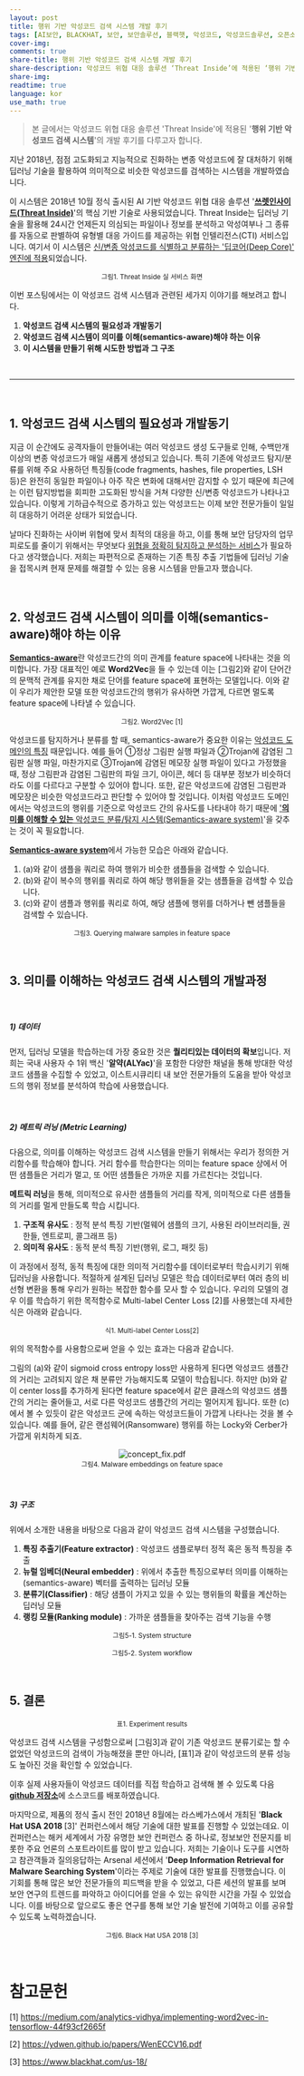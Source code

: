 ```yaml
---
layout: post
title: 행위 기반 악성코드 검색 시스템 개발 후기
tags: [AI보안, BLACKHAT, 보안, 보안솔루션, 블랙햇, 악성코드, 악성코드솔루션, 오픈소스, 위협대응솔루션, 이스트소프트, 이스트시큐리트, 인공지능보안, 인터넷보안]
cover-img:
comments: true
share-title: 행위 기반 악성코드 검색 시스템 개발 후기
share-description: 악성코드 위협 대응 솔루션 ‘Threat Inside’에 적용된 ‘행위 기반 악성코드 검색 시스템‘의 개발 후기 관련 글
share-img: 
readtime: true
language: kor
use_math: true
---
```


<!-- wp:quote -->
<blockquote class="wp-block-quote"><p>본 글에서는 악성코드 위협 대응 솔루션 'Threat Inside'에 적용된 '<strong>행위 기반 악성코드 검색 시스템</strong>'의 개발 후기를 다루고자 합니다.</p></blockquote>

<!-- wp:paragraph -->
<p>지난 2018년, 점점 고도화되고 지능적으로 진화하는 변종 악성코드에 잘 대처하기 위해 딥러닝 기술을 활용하여 의미적으로 비슷한 악성코드를 검색하는 시스템을 개발하였습니다.</p>
<!-- /wp:paragraph -->

<!-- wp:paragraph -->
<p>이 시스템은 2018년 10월 정식 출시된 AI 기반 악성코드 위협 대응 솔루션 '<strong><a href="https://www.estsecurity.com/enterprise/product/threatinside">쓰렛인사이드(Threat Inside)</a></strong>'의 핵심 기반 기술로 사용되었습니다. Threat Inside는 딥러닝 기술을 활용해 24시간 언제든지 의심되는 파일이나 정보를 분석하고 악성여부나 그 종류를 자동으로 판별하여 유형별 대응 가이드를 제공하는 위협 인텔리전스(CTI) 서비스입니다. 여기서 이 시스템은 <span style="text-decoration: underline;">신/변종 악성코드를 식별하고 분류하는 '딥코어(Deep Core)' 엔진에 적용</span>되었습니다.</p>
<!-- /wp:paragraph -->

<!-- wp:image {"id":822,"align":"wide"} -->
<center>
<figure class="wp-block-image alignwide">
<a class="wp-editor-md-post-content-link" href="/assets/img/2020/0406/1.png">
<img src="/assets/img/2020/0406/1.png" alt="" />
</a>
<figcaption><small> 그림1. Threat Inside 실 서비스 화면 </small></figcaption></figure>
</center>
<!-- /wp:image -->

<!-- wp:paragraph -->
<p>이번 포스팅에서는 이 악성코드 검색 시스템과 관련된 세가지 이야기를 해보려고 합니다.</p>
<!-- /wp:paragraph -->

<!-- wp:list {"ordered":true} -->
<ol><li><strong>악성코드 검색 시스템의 필요성과 개발동기</strong></li><li><strong>악성코드 검색 시스템이 의미를 이해(semantics-aware)해야 하는 이유</strong></li><li><strong>이 시스템을 만들기 위해 시도한 방법과 그 구조</strong></li></ol>
<!-- /wp:list -->

<br>

<hr />

<br>

<!-- wp:heading -->
<h2>1.  악성코드 검색 <strong>시스템의 필요성과 개발동기</strong> </h2>
<!-- /wp:heading -->

<!-- wp:paragraph -->
<p>지금 이 순간에도 공격자들이 만들어내는 여러 악성코드 생성 도구들로 인해, 수백만개 이상의 변종 악성코드가 매일 새롭게 생성되고 있습니다. 특히 기존에 악성코드 탐지/분류를 위해 주요 사용하던 특징들(code fragments, hashes, file properties, LSH 등)은 완전히 동일한 파일이나 아주 작은 변화에 대해서만 감지할 수 있기 때문에 최근에는 이런 탐지방법을 회피한 고도화된 방식을 거쳐 다양한 신/변종 악성코드가 나타나고 있습니다. 이렇게 기하급수적으로 증가하고 있는 악성코드는 이제 보안 전문가들이 일일히 대응하기 어려운 상태가 되었습니다.</p>
<!-- /wp:paragraph -->

<!-- wp:paragraph -->
<p>날마다 진화하는 사이버 위협에 맞서 최적의 대응을 하고, 이를 통해 보안 담당자의 업무 피로도를 줄이기 위해서는 무엇보다 <span style="text-decoration: underline;">위협을 정확히 탐지하고 분석하는 서비스</span>가 필요하다고 생각했습니다. 저희는 파편적으로 존재하는 기존 특징 추출 기법들에 딥러닝 기술을 접목시켜 현재 문제를 해결할 수 있는 응용 시스템을 만들고자 했습니다.</p>
<!-- /wp:paragraph -->

<br>

<!-- wp:heading -->
<h2>2.  <strong>악성코드 검색 시스템이 의미를 이해(semantics-aware)해야 하는 이유</strong></h2>
<!-- /wp:heading -->

<!-- wp:paragraph -->
<p><strong><span style="text-decoration: underline;">Semantics-aware</span></strong>란 악성코드간의 의미 관계를 feature space에 나타내는 것을 의미합니다. 가장 대표적인 예로 <strong>Word2Vec</strong>을 들 수 있는데 이는 [그림2]와 같이 단어간의 문맥적 관계를 유지한 채로 단어를 feature space에 표현하는 모델입니다. 이와 같이 우리가 제안한 모델 또한 악성코드간의 행위가 유사하면 가깝게, 다르면 멀도록 feature space에 나타낼 수 있습니다.</p>
<!-- /wp:paragraph -->

<!-- wp:image {"id":812} -->
<center>
<figure class="wp-block-image">
<a class="wp-editor-md-post-content-link" href="/assets/img/2020/0406/2.png">
<img src="/assets/img/2020/0406/2.png" alt="" />
</a>
<figcaption><small>그림2. Word2Vec [1]</small></figcaption></figure>
</center>
<!-- /wp:image -->

<!-- wp:paragraph -->
<p>악성코드를 탐지하거나 분류를 할 때, semantics-aware가 중요한 이유는 <span style="text-decoration: underline;">악성코드 도메인의 특징</span> 때문입니다. 예를 들어 ①정상 그림판 실행 파일과 ②Trojan에 감염된 그림판 실행 파일, 마찬가지로 ③Trojan에 감염된 메모장 실행 파일이 있다고 가정했을 때, 정상 그림판과 감염된 그림판의 파일 크기, 아이콘, 헤더 등 대부분 정보가 비슷하더라도 이를 다르다고 구분할 수 있어야 합니다. 또한, 같은 악성코드에 감염된 그림판과 메모장은 비슷한 악성코드라고 판단할 수 있어야 할 것입니다. 이처럼 악성코드 도메인에서는 악성코드의 행위를 기준으로 악성코드 간의 유사도를 나타내야 하기 때문에  <span style="text-decoration: underline;">'</span><strong><span style="text-decoration: underline;">의미를 이해할 수 있는</span></strong><span style="text-decoration: underline;"> 악성코드 분류/탐지 시스템(Semantics-aware system)</span>'을 갖추는 것이 꼭 필요합니다.</p>
<!-- /wp:paragraph -->

<!-- wp:paragraph -->
<p><strong><span style="text-decoration: underline;">Semantics-aware system</span></strong>에서 가능한 모습은 아래와 같습니다.</p>
<!-- /wp:paragraph -->

<!-- wp:list {"ordered":true} -->
<ol><li>(a)와 같이 샘플을 쿼리로 하여 행위가 비슷한 샘플들을 검색할 수 있습니다.</li><li>(b)와 같이 복수의 행위를 쿼리로 하여 해당 행위들을 갖는 샘플들을 검색할 수 있습니다.</li><li>(c)와 같이 샘플과 행위를 쿼리로 하여, 해당 샘플에 행위를 더하거나 뺀 샘플들을 검색할 수 있습니다.</li></ol>
<!-- /wp:list -->

<!-- wp:image {"id":813,"align":"wide"} -->
<center>
<figure class="wp-block-image alignwide">
<a class="wp-editor-md-post-content-link" href="/assets/img/2020/0406/3.png">
<img src="/assets/img/2020/0406/3.png" alt="" />
</a>
<figcaption><small>그림3. Querying malware samples in feature space</small></figcaption></figure>
</center>
<!-- /wp:image -->

<br/>

<!-- wp:heading -->
<h2><strong>3. 의미를 이해하는 악성코드 검색 시스템의 개발과정</strong></h2>
<!-- /wp:heading -->
<!-- wp:spacer {"height":20} -->
<div style="height:20px" aria-hidden="true" class="wp-block-spacer"></div>
<!-- /wp:spacer -->

<!-- wp:heading {"level":5} -->
<h5>1) 데이터</h5>
<!-- /wp:heading -->

<!-- wp:paragraph -->
<p>먼저, 딥러닝 모델을 학습하는데 가장 중요한 것은 <strong>퀄리티있는 데이터의 확보</strong>입니다. 저희는 국내 사용자 수 1위 백신 '<strong>알약(ALYac)</strong>'을 포함한 다양한 채널을 통해 방대한 악성코드 샘플을 수집할 수 있었고, 이스트시큐리티 내 보안 전문가들의 도움을 받아 악성코드의 행위 정보를 분석하여 학습에 사용했습니다.</p>
<!-- /wp:paragraph -->

<!-- wp:spacer {"height":20} -->
<div style="height:20px" aria-hidden="true" class="wp-block-spacer"></div>
<!-- /wp:spacer -->

<!-- wp:heading {"level":5} -->
<h5>2) 메트릭 러닝 <strong>(Metric Learning)</strong> </h5>
<!-- /wp:heading -->

<!-- wp:paragraph -->
<p>다음으로, 의미를 이해하는 악성코드 검색 시스템을 만들기 위해서는 우리가 정의한 거리함수를 학습해야 합니다. 거리 함수를 학습한다는 의미는 feature space 상에서 어떤 샘플들은 거리가 멀고, 또 어떤 샘플들은 가까운 지를 가르친다는 것입니다.</p>
<!-- /wp:paragraph -->

<!-- wp:paragraph -->
<p><strong>메트릭 러닝</strong>을 통해, 의미적으로 유사한 샘플들의 거리를 작게, 의미적으로 다른 샘플들의 거리를 멀게 만들도록 학습 시킵니다.</p>
<!-- /wp:paragraph -->

<!-- wp:list {"ordered":true} -->
<ol><li><strong>구조적 유사도</strong> : 정적 분석 특징 기반(멀웨어 샘플의 크기, 사용된 라이브러리들, 권한들, 엔트로피, 콜그래프 등)</li><li><strong>의미적 유사도</strong> : 동적 분석 특징 기반(행위, 로그, 패킷 등)</li></ol>
<!-- /wp:list -->

<!-- wp:paragraph -->
<p>이 과정에서 정적, 동적 특징에 대한 의미적 거리함수를 데이터로부터 학습시키기 위해 딥러닝을 사용합니다. 적절하게 설계된 딥러닝 모델은 학습 데이터로부터 여러 층의 비선형 변환을 통해 우리가 원하는 복잡한 함수를 모사 할 수 있습니다. 우리의 모델의 경우 이를 학습하기 위한 목적함수로 Multi-label Center Loss [2]를 사용했는데 자세한 식은 아래와 같습니다.</p>
<!-- /wp:paragraph -->

<!-- wp:image {"id":811} -->
<center><figure class="wp-block-image">
<a class="wp-editor-md-post-content-link" href="/assets/img/2020/0406/4.png">
<img src="/assets/img/2020/0406/4.png" alt="" />
</a>
<figcaption><small>식1. Multi-label Center Loss[2]</small></figcaption></figure>
</center>

<!-- /wp:image -->

<!-- wp:paragraph -->
<p>위의 목적함수를 사용함으로써 얻을 수 있는 효과는 다음과 같습니다.</p>
<!-- /wp:paragraph -->

<!-- wp:paragraph -->
<p>그림의 (a)와 같이 sigmoid cross entropy loss만 사용하게 된다면 악성코드 샘플간의 거리는 고려되지 않은 채 분류만 가능해지도록 모델이 학습됩니다. 하지만 (b)와 같이 center loss를 추가하게 된다면 feature space에서 같은 클래스의 악성코드 샘플간의 거리는 줄어들고, 서로 다른 악성코드 샘플간의 거리는 멀어지게 됩니다. 또한 (c)에서 볼 수 있듯이 같은 악성코드 군에 속하는 악성코드들이 가깝게 나타나는 것을 볼 수 있습니다. 예를 들어, 같은 랜섬웨어(Ransomware) 행위를 하는 Locky와 Cerber가 가깝게 위치하게 되죠.</p>
<!-- /wp:paragraph -->

<!-- wp:image {"align":"wide"} -->
<!-- TODO: 경로 틀림 -->
<center>
<figure class="wp-block-image alignwide">
<img src="https://lh6.googleusercontent.com/No9qjQQZLhFvhQrNbnfRdq9fpodL6JEmSg3UtWQX-nY01MuQklgKWana4ECpR3zZtn2zc3F7GMpOpEXWYko7D6cFTbqhdkyvmr57czPca1Zus6XU11aKiZzoeM_AHYWzprFl66Vg" alt="concept_fix.pdf"/>
<figcaption><small>그림4.  Malware embeddings on feature space</small></figcaption>
</figure>
</center>
<!-- /wp:image -->

<!-- wp:spacer {"height":20} -->
<div style="height:20px" aria-hidden="true" class="wp-block-spacer"></div>
<!-- /wp:spacer -->

<!-- wp:heading {"level":5} -->
<h5>3) 구조</h5>
<!-- /wp:heading -->

<!-- wp:paragraph -->
<p>위에서 소개한 내용을 바탕으로 다음과 같이 악성코드 검색 시스템을 구성했습니다.</p>
<!-- /wp:paragraph -->

<!-- wp:list {"ordered":true} -->
<ol><li><strong>특징 추출기(Feature extractor)</strong> : 악성코드 샘플로부터 정적 혹은 동적 특징을 추출</li><li><strong>뉴럴 임베더(Neural embedder)</strong> : 위에서 추출한 특징으로부터 의미를 이해하는(semantics-aware) 벡터를 출력하는 딥러닝 모듈</li><li><strong>분류기(Classifier)</strong> : 해당 샘플이 가지고 있을 수 있는 행위들의 확률을 계산하는 딥러닝 모듈</li><li><strong>랭킹 모듈(Ranking module)</strong> : 가까운 샘플들을 찾아주는 검색 기능을 수행</li></ol>
<!-- /wp:list -->

<!-- wp:image -->
<!-- TODO: 경로 틀림 -->
<center>
<figure class="wp-block-image"><img src="https://lh4.googleusercontent.com/h5rtU8z1-LyyhZ3CjdLI_ygTN6wYGpyr-hEubTjCP1H4rEWIfO_baOnZcdaSqoBsUwHYo5iXoyLuApwhi7h2mnKLiP99-_oIo9rFBHYBQh_5xxQ8_d-UA6FhtEIsWj0vcVC7w9W4" alt=""/>
<figcaption><small>그림5-1. System structure</small></figcaption></figure>
</center>
<!-- /wp:image -->

<!-- wp:image -->
<!-- TODO: 경로 틀림 -->
<center>
<figure class="wp-block-image"><img src="https://lh5.googleusercontent.com/ohmibn84UUIpagIHNYbUf-Qpb82YxGtphT6D8vjcqpWmlU23FU9Fo4gS5oXfXK9bqA-Ag2pmm6GY4ukYHO7D9YLJfc7HyY7YvQVa83OxG5ezam0l-mNv247GmbdyVPSlff5s8ABn" alt=""/>
<figcaption><small>그림5-2. System workflow</small></figcaption></figure>
</center>
<!-- /wp:image -->

<br/>
<!-- wp:heading -->
<h2>5. 결론</h2>
<!-- /wp:heading -->

<!-- wp:image {"id":799,"align":"full"} -->
<center>
<figure>
<a class="wp-editor-md-post-content-link" href="/assets/img/2020/0406/5.png">
<img src="/assets/img/2020/0406/5.png" alt="" />
</a>
<figcaption><small>표1. Experiment results</small></figcaption></figure>
</center>
<!-- /wp:image -->

<!-- wp:paragraph -->
<p>악성코드 검색 시스템을 구성함으로써 [그림3]과 같이 기존 악성코드 분류기로는 할 수 없었던 악성코드의 검색이 가능해졌을 뿐만 아니라, [표1]과 같이 악성코드의 분류 성능도 높아진 것을 확인할 수 있었습니다.</p>
<!-- /wp:paragraph -->

<!-- TODO: github 저장소 경로  -->
<!-- wp:paragraph -->
<p>이후 실제 사용자들이 악성코드 데이터를 직접 학습하고 검색해 볼 수 있도록 다음 <strong><a href="https://github.com/est-ai/malware-retrieval">github 저장소</a></strong>에 소스코드를 배포하였습니다.</p>
<!-- /wp:paragraph -->

<!-- wp:paragraph -->
<p>마지막으로, 제품의 정식 출시 전인 2018년 8월에는 라스베가스에서 개최된 '<strong>Black Hat USA 2018 </strong>[3]' 컨퍼런스에서 해당 기술에 대한 발표를 진행할 수 있었는데요. 이 컨퍼런스는 해커 세계에서 가장 유명한 보안 컨퍼런스 중 하나로, 정보보안 전문지를 비롯한 주요 언론의 스포트라이트를 많이 받고 있습니다.  저희는 기술이나 도구를 시연하고 참관객들과 질의응답하는  Arsenal 세션에서 '<strong>Deep Information Retrieval for Malware Searching System</strong>'이라는 주제로 기술에 대한 발표를 진행했습니다. 이 기회를 통해 많은 보안 전문가들의 피드백을 받을 수 있었고, 다른 세션의 발표를 보며 보안 연구의 트렌드를 파악하고 아이디어를 얻을 수 있는 유익한 시간을 가질 수 있었습니다. 이를 바탕으로 앞으로도 좋은 연구를 통해 보안 기술 발전에 기여하고 이를 공유할 수 있도록 노력하겠습니다.</p>
<!-- /wp:paragraph -->

<!-- wp:image {"id":798,"align":"wide"} -->
<center>
<figure class="wp-block-image alignwide">
<a class="wp-editor-md-post-content-link" href="/assets/img/2020/0406/6.png">
<img src="/assets/img/2020/0406/6.png" alt="" />
</a>
<figcaption><small>그림6. Black Hat USA 2018 [3]</small></figcaption></figure>
</center>
<!-- /wp:image -->

<br/>

<!-- wp:heading -->
<h1>참고문헌</h1>
<!-- /wp:heading -->

<!-- wp:paragraph -->
[1] <a href="https://medium.com/analytics-vidhya/implementing-word2vec-in-tensorflow-44f93cf2665f">https://medium.com/analytics-vidhya/implementing-word2vec-in-tensorflow-44f93cf2665f</a><br/>
<!-- /wp:paragraph -->
<!-- wp:paragraph -->
[2] <a href="https://ydwen.github.io/papers/WenECCV16.pdf">https://ydwen.github.io/papers/WenECCV16.pdf</a><br/>
<!-- /wp:paragraph -->
<!-- wp:paragraph -->
[3] <a href="https://www.blackhat.com/us-18/">https://www.blackhat.com/us-18/</a> <br>
<!-- /wp:paragraph -->